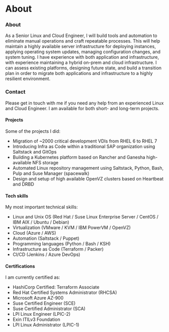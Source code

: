 # About


### About

As a Senior Linux and Cloud Engineer, I will build tools and automation to eliminate manual operations and craft repeatable processes. This will help maintain a highly available server infrastructure for deploying instances, applying operating system updates, managing configuration changes, and system tuning. I have experience with both application and infrastructure, with experience maintaining a hybrid on-prem and cloud infrastructure. I can assess existing platforms, designing future state, and build a transition plan in order to migrate both applications and infrastructure to a highly resilient environment.

### Contact

Please get in touch with me if you need any help from an experienced Linux and Cloud Engineer. I am available for both short- and long-term projects.

#### Projects

Some of the projects I did:
* Migration of ~2000 critical development VDIs from RHEL 6 to RHEL 7
* Introducing Infra as Code within a traditional SAP organization using Saltstack and GitOps
* Building a Kubernetes platform based on Rancher and Ganesha high-available NFS storage
* Automated Linux repository management using Saltstack, Python, Bash, Pulp and Suse Manager (spacewalk)
* Design and setup of high available OpenVZ clusters based on Heartbeat and DRBD

#### Tech skills

My most important technical skills:
* Linux and Unix OS (Red Hat / Suse Linux Enterprise Server / CentOS / IBM AIX / Ubuntu / Debian)
* Virtualization (VMware / KVM / IBM PowerVM / OpenVZ)
* Cloud (Azure / AWS)
* Automation (Saltstack / Puppet)
* Programming languages (Python / Bash / KSH)
* Infrastructure as Code (Terraform / Packer)
* CI/CD (Jenkins / Azure DevOps)

#### Certifications

I am currently certified as:
* HashiCorp Certified: Terraform Associate
* Red Hat Certified Systems Administrator (RHCSA)
* Microsoft Azure AZ-900
* Suse Certified Engineer (SCE)
* Suse Certified Administrator (SCA)
* LPI Linux Engineer (LPIC-2)
* Exin ITILv3 Foundation
* LPI Linux Administrator (LPIC-1)

